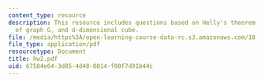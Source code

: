 ```yaml
---
content_type: resource
description: This resource includes questions based on Helly's theorem, claw covering
  of graph G, and d-dimensional cube.
file: /media/https%3A/open-learning-course-data-rc.s3.amazonaws.com/18-315-combinatorial-theory-introduction-to-graph-theory-extremal-and-enumerative-combinatorics-spring-2005/67584e643d854d480014f00f7d91b44c_hw2.pdf
file_type: application/pdf
resourcetype: Document
title: hw2.pdf
uid: 67584e64-3d85-4d48-0014-f00f7d91b44c
---
```

